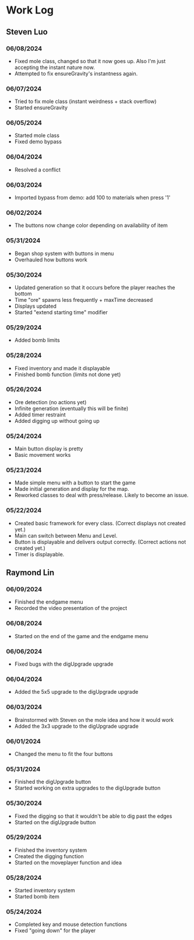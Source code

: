 # Work Log

## Steven Luo

### 06/08/2024
- Fixed mole class, changed so that it now goes up. Also I'm just accepting the instant nature now.
- Attempted to fix ensureGravity's instantness again.

### 06/07/2024
- Tried to fix mole class (instant weirdness + stack overflow)
- Started ensureGravity

### 06/05/2024
- Started mole class
- Fixed demo bypass

### 06/04/2024
- Resolved a conflict

### 06/03/2024
- Imported bypass from demo: add 100 to materials when press '1'

### 06/02/2024
- The buttons now change color depending on availability of item

### 05/31/2024
- Began shop system with buttons in menu
- Overhauled how buttons work

### 05/30/2024
- Updated generation so that it occurs before the player reaches the bottom
- Time "ore" spawns less frequently + maxTime decreased
- Displays updated
- Started "extend starting time" modifier

### 05/29/2024
- Added bomb limits

### 05/28/2024
- Fixed inventory and made it displayable
- Finished bomb function (limits not done yet)

### 05/26/2024
- Ore detection (no actions yet)
- Infinite generation (eventually this will be finite)
- Added timer restraint
- Added digging up without going up

### 05/24/2024
- Main button display is pretty
- Basic movement works

### 05/23/2024
- Made simple menu with a button to start the game
- Made initial generation and display for the map.
- Reworked classes to deal with press/release. Likely to become an issue.

### 05/22/2024
- Created basic framework for every class. (Correct displays not created yet.)
- Main can switch between Menu and Level.
- Button is displayable and delivers output correctly. (Correct actions not created yet.)
- Timer is displayable.


## Raymond Lin

### 06/09/2024
- Finished the endgame menu
- Recorded the video presentation of the project

### 06/08/2024
- Started on the end of the game and the endgame menu

### 06/06/2024
- Fixed bugs with the digUpgrade upgrade

### 06/04/2024
- Added the 5x5 upgrade to the digUpgrade upgrade

### 06/03/2024
- Brainstormed with Steven on the mole idea and how it would work
- Added the 3x3 upgrade to the digUpgrade upgrade

### 06/01/2024
- Changed the menu to fit the four buttons

### 05/31/2024
- Finished the digUpgrade button
- Started working on extra upgrades to the digUpgrade button

### 05/30/2024
- Fixed the digging so that it wouldn't be able to dig past the edges
- Started on the digUpgrade button

### 05/29/2024
- Finished the inventory system
- Created the digging function
- Started on the moveplayer function and idea

### 05/28/2024
- Started inventory system
- Started bomb item

### 05/24/2024
- Completed key and mouse detection functions
- Fixed "going down" for the player
